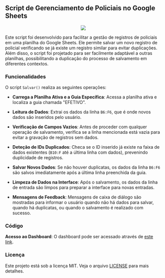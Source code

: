 ## Script de Gerenciamento de Policiais no Google Sheets

<div align="center">
    <img src="https://github.com/alexandrefreitass/pesquisa-sheets/assets/109884524/ec0a6059-f79f-4916-9f69-883c35e37a77" />
</div>

Este script foi desenvolvido para facilitar a gestão de registros de policiais em uma planilha do Google Sheets. Ele permite salvar um novo registro de policial verificando se já existe um registro similar para evitar duplicações. Além disso, o script foi projetado para ser facilmente adaptável a outras planilhas, possibilitando a duplicação do processo de salvamento em diferentes contextos.


### Funcionalidades

O script `Salvar()` realiza as seguintes operações:

- **Carrega a Planilha Ativa e a Guia Específica**: Acessa a planilha ativa e localiza a guia chamada "EFETIVO".

- **Leitura de Dados**: Extrai os dados da linha `B6:F6`, que é onde novos dados são inseridos pelo usuário.

- **Verificação de Campos Vazios**: Antes de proceder com qualquer operação de salvamento, verifica se a linha mencionada está vazia para evitar a gravação de registros sem dados.

- **Deteção de IDs Duplicados**: Checa se o ID inserido já existe na faixa de dados existentes (`B10:F` até a última linha com dados), prevenindo duplicidade de registros.

- **Salvar Novos Dados**: Se não houver duplicatas, os dados da linha `B6:F6` são salvos imediatamente após a última linha preenchida da guia.

- **Limpeza de Dados na Interface**: Após o salvamento, os dados da linha de entrada são limpos para preparar a interface para novas entradas.

- **Mensagens de Feedback**: Mensagens de caixa de diálogo são mostradas para informar o usuário quando não há dados para salvar, quando há duplicatas, ou quando o salvamento é realizado com sucesso.

### Código

**Acesso ao Dashboard**: O dashboard pode ser acessado através de [este link](https://docs.google.com/spreadsheets/d/1o-yNq6Witsaa3ud2kcfFpl79TBYcvfUdIK6sy62FjJI/edit#gid=712832960).

### Licença

Este projeto está sob a licença MIT. Veja o arquivo [LICENSE](https://github.com/alexandrefreitass/salvar/blob/master/LICENSE) para mais detalhes.

